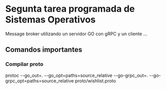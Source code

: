# Segunta tarea programada de Sistemas Operativos

Message broker utilizando un servidor GO con gRPC y un cliente ...

## Comandos importantes

### Compilar proto

protoc --go_out=. --go_opt=paths=source_relative --go-grpc_out=. --go-grpc_opt=paths=source_relative proto/wishlist.proto
